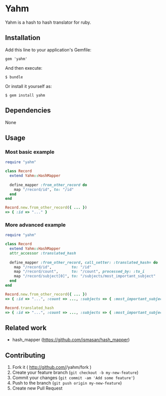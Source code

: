 # Yahm

Yahm is a hash to hash translator for ruby.

## Installation

Add this line to your application's Gemfile:

    gem 'yahm'

And then execute:

    $ bundle

Or install it yourself as:

    $ gem install yahm

## Dependencies

None

## Usage


### Most basic example

```ruby
require "yahm"

class Record
  extend Yahm::HashMapper
  
  define_mapper :from_other_record do
    map "/record/id", to: "/id"
  end
end

Record.new.from_other_record({ ... })
=> { :id => "..." }
```

### More advanced example

```ruby
require "yahm"

class Record
  extend Yahm::HashMapper
  attr_accessor :translated_hash
  
  define_mapper :from_other_record, call_setter: :translated_hash= do
    map "/record/id",         to: "/id"
    map "/record/count",      to: "/count", processed_by: :to_i
    map "/record/subject[0]", to: "/subjects/most_important_subject"
  end
end

Record.new.from_other_record({ ... })
=> { :id => "...", :count => ..., :subjects => { :most_important_subject => "..."} }

Record.translated_hash
=> { :id => "...", :count => ..., :subjects => { :most_important_subject => "..."} }
```

## Related work

* hash_mapper (https://github.com/ismasan/hash_mapper)

## Contributing

1. Fork it ( http://github.com/<my-github-username>/yahm/fork )
2. Create your feature branch (`git checkout -b my-new-feature`)
3. Commit your changes (`git commit -am 'Add some feature'`)
4. Push to the branch (`git push origin my-new-feature`)
5. Create new Pull Request
